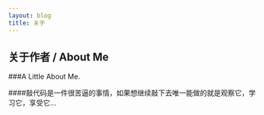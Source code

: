 ```yaml
---
layout: blog
title: 关于
---
```


## 关于作者 / About Me

###A Little About Me.

####敲代码是一件很苦逼的事情，如果想继续敲下去唯一能做的就是观察它，学习它，享受它...